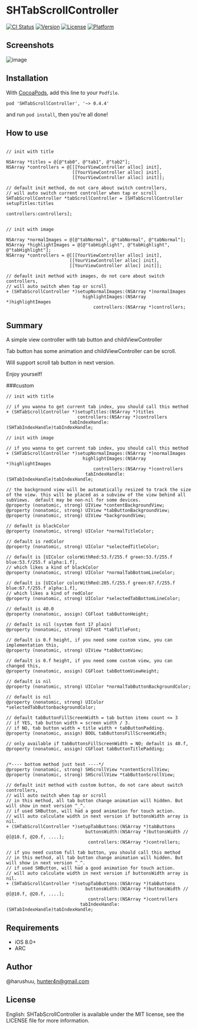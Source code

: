 # SHTabScrollController

[![CI Status](http://img.shields.io/travis/@harushuu/SHTabScrollController.svg?style=flat)](https://travis-ci.org/@harushuu/SHTabScrollController)
[![Version](https://img.shields.io/cocoapods/v/SHTabScrollController.svg?style=flat)](http://cocoapods.org/pods/SHTabScrollController)
[![License](https://img.shields.io/cocoapods/l/SHTabScrollController.svg?style=flat)](http://cocoapods.org/pods/SHTabScrollController)
[![Platform](https://img.shields.io/cocoapods/p/SHTabScrollController.svg?style=flat)](http://cocoapods.org/pods/SHTabScrollController)

## Screenshots
![image](https://github.com/harushuu/SHTabScrollController/raw/master/Screenshots.gif)

## Installation
 
With [CocoaPods](http://cocoapods.org/), add this line to your `Podfile`.

```
pod 'SHTabScrollController', '~> 0.4.4'
```

and run `pod install`, then you're all done!

## How to use

```objc

// init with title

NSArray *titles = @[@"tab0", @"tab1", @"tab2"];
NSArray *controllers = @[[[YourViewController alloc] init], 
                         [[YourViewController alloc] init], 
                         [[YourViewController alloc] init]];

// default init method, do not care about switch controllers, 
// will auto switch current controller when tap or scroll
SHTabScrollController *tabScrollController = [SHTabScrollController setupTitles:titles 
                                                                    controllers:controllers];


// init with image

NSArray *normalImages = @[@"tabNormal", @"tabNormal", @"tabNormal"];
NSArray *highlightImages = @[@"tabHighlight", @"tabHighlight", @"tabHighlight"];
NSArray *controllers = @[[[YourViewController alloc] init], 
                        [[YourViewController alloc] init], 
                        [[YourViewController alloc] init]];

// default init method with images, do not care about switch controllers,
// will auto switch when tap or scroll
+ (SHTabScrollController *)setupNormalImages:(NSArray *)normalImages
                             highlightImages:(NSArray *)highlightImages
                                 controllers:(NSArray *)controllers;

```

## Summary

A simple view controller with tab button and childViewController

Tab button has some animation and childViewController can be scroll.

Will support scroll tab button in next version.

Enjoy yourself!

###custom

```objc
// init with title

// if you wanna to get current tab index, you should call this method
+ (SHTabScrollController *)setupTitles:(NSArray *)titles 
                           controllers:(NSArray *)controllers 
                        tabIndexHandle:(SHTabIndexHandle)tabIndexHandle;

// init with image

// if you wanna to get current tab index, you should call this method
+ (SHTabScrollController *)setupNormalImages:(NSArray *)normalImages
                             highlightImages:(NSArray *)highlightImages
                                 controllers:(NSArray *)controllers
                              tabIndexHandle:(SHTabIndexHandle)tabIndexHandle;

// the background view will be automatically resized to track the size of the view. this will be placed as a subview of the view behind all subViews.  default may be non-nil for some devices.
@property (nonatomic, strong) UIView *contentBackgroundView;
@property (nonatomic, strong) UIView *tabButtonBackgroundView;
@property (nonatomic, strong) UIView *backgroundView;

// default is blackColor
@property (nonatomic, strong) UIColor *normalTitleColor;

// default is redColor
@property (nonatomic, strong) UIColor *selectedTitleColor;

// default is [UIColor colorWithRed:53.f/255.f green:53.f/255.f blue:53.f/255.f alpha:1.f], 
// which likes a kind of blackColor
@property (nonatomic, strong) UIColor *normalTabBottomLineColor;

// default is [UIColor colorWithRed:205.f/255.f green:67.f/255.f blue:67.f/255.f alpha:1.f], 
// which likes a kind of redColor
@property (nonatomic, strong) UIColor *selectedTabBottomLineColor;

// default is 40.0
@property (nonatomic, assign) CGFloat tabButtonHeight;

// default is nil (system font 17 plain)
@property (nonatomic, strong) UIFont *tabTitleFont;

// default is 0.f height, if you need some custom view, you can implementation this,
@property (nonatomic, strong) UIView *tabBottomView;

// default is 0.f height, if you need some custom view, you can changed this,
@property (nonatomic, assign) CGFloat tabBottomViewHeight;

// default is nil
@property (nonatomic, strong) UIColor *normalTabButtonBackgroundColor;

// default is nil
@property (nonatomic, strong) UIColor *selectedTabButtonbackgroundColor;

// default tabButtonFillScreenWidth = tab button items count <= 3
// if YES, tab button width = screen width / 3.
// if NO, tab button width = title width + tabButtonPadding.
@property (nonatomic, assign) BOOL tabButtonsFillScreenWidth;

// only available if tabButtonsFillScreenWidth = NO; default is 40.f,
@property (nonatomic, assign) CGFloat tabButtonTitlePadding;


/*---- bottom method just test ----*/
@property (nonatomic, strong) SHScrollView *contentScrollView;
@property (nonatomic, strong) SHScrollView *tabButtonScrollView;

// default init method with custom button, do not care about switch controllers,
// will auto switch when tap or scroll
// in this method, all tab button change animation will hidden. But will show in next version ^_^.
// if used SHButton, will had a good animation for touch action.
// will auto calculate width in next version if buttonsWidth array is nil.
+ (SHTabScrollController *)setupTabButtons:(NSArray *)tabButtons
                              buttonsWidth:(NSArray *)buttonsWidth // @[@10.f, @20.f, ....];
                               controllers:(NSArray *)controllers;

// if you need custom full tab button, you should call this method
// in this method, all tab button change animation will hidden. But will show in next version ^_^.
// if used SHButton, will had a good animation for touch action.
// will auto calculate width in next version if buttonsWidth array is nil.
+ (SHTabScrollController *)setupTabButtons:(NSArray *)tabButtons
                              buttonsWidth:(NSArray *)buttonsWidth // @[@10.f, @20.f, ....];
                               controllers:(NSArray *)controllers
                            tabIndexHandle:(SHTabIndexHandle)tabIndexHandle;

```

## Requirements

* iOS 8.0+ 
* ARC

## Author

@harushuu, hunter4n@gmail.com

## License

English: SHTabScrollController is available under the MIT license, see the LICENSE file for more information.     

